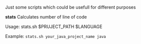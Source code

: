 Just some scripts which could be usefull for different purposes

**stats**
Calculates number of line of code

Usage:
stats.sh $PRUJECT_PATH $LANGUAGE
   
Example:
```stats.sh your_java_project_name java```   